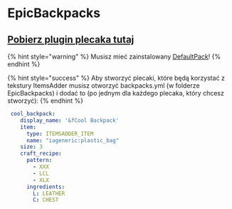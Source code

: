 # EpicBackpacks

## [Pobierz plugin plecaka tutaj](https://www.spigotmc.org/resources/%E2%9C%85must-have%E2%9C%85-epic-backpacks.28981/)

{% hint style="warning" %}
Musisz mieć zainstalowany [DefaultPack](../../first-install.md#default-pack-optional)!
{% endhint %}

{% hint style="success" %}
Aby stworzyć plecaki, które będą korzystać z tekstury ItemsAdder musisz otworzyć backpacks.yml (w folderze EpicBackpacks) i dodać to (po jednym dla każdego plecaka, który chcesz stworzyć):
{% endhint %}

```yaml
 cool_backpack:
    display_name: '&fCool Backpack'
    item:
      type: ITEMSADDER_ITEM
      name: "iageneric:plastic_bag"
    size: 3
    craft_recipe:
      pattern:
        - XXX
        - LCL
        - XLX
      ingredients:
        L: LEATHER
        C: CHEST
```
